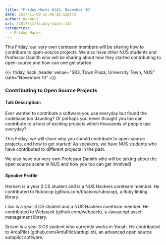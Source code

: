 ```yaml
---
title: "Friday Hacks #144, November 10"
date: 2017-11-09 15:46:20.528772
author: Herbert
url: /2017/11/friday-hacks-144
categories:
  - Friday Hacks
---
```


This Friday, our very own coreteam members will be sharing how to contribute to open-source projects. We also have other NUS students and Professor Damith who will be sharing about how they started contributing to open-source and how can one get started.

{{< friday_hack_header venue="SR3, Town Plaza, University Town, NUS" date="November 10" >}}


### Contributing to Open Source Projects

#### Talk Description:

Ever wanted to contribute a software you use everyday but found the codebase too daunting? Or perhaps you never thought you too can contribute to a host of exciting projects which thousands of people use everyday?

This Friday, we will share why you should contribute to open-source projects, and how to get started! As speakers, we have NUS students who have contributed to different projects in the past.

We also have our very own Professor Damith who will be talking about the open source scene in NUS and how you too can get involved!

#### Speaker Profile

Herbert is a year 3 CS student and is a NUS Hackers coreteam member. He contributed to Rubocop (github.com/bbatsov/rubocop), a Ruby linting library.

Likai is a year 3 CS student and a NUS Hackers coreteam member. He contributed to Webpack (github.com/webpack), a Javascript asset management library.

Sriram is a year 3 CS student who currently works in Yonah. He contributed to ArduPilot (github.com/ArduPilot/ardupilot), an advanced open source autopilot software.
